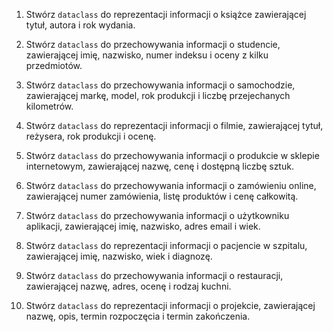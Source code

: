 1. Stwórz `dataclass` do reprezentacji informacji o książce zawierającej tytuł, autora i rok wydania.

2. Stwórz `dataclass` do przechowywania informacji o studencie, zawierającej imię, nazwisko, numer indeksu i oceny z kilku przedmiotów.


3. Stwórz `dataclass` do przechowywania informacji o samochodzie, zawierającej markę, model, rok produkcji i liczbę przejechanych kilometrów.

4. Stwórz `dataclass` do reprezentacji informacji o filmie, zawierającej tytuł, reżysera, rok produkcji i ocenę.

5. Stwórz `dataclass` do przechowywania informacji o produkcie w sklepie internetowym, zawierającej nazwę, cenę i dostępną liczbę sztuk.

6. Stwórz `dataclass` do przechowywania informacji o zamówieniu online, zawierającej numer zamówienia, listę produktów i cenę całkowitą.

7. Stwórz `dataclass` do przechowywania informacji o użytkowniku aplikacji, zawierającej imię, nazwisko, adres email i wiek.

8. Stwórz `dataclass` do reprezentacji informacji o pacjencie w szpitalu, zawierającej imię, nazwisko, wiek i diagnozę.

9. Stwórz `dataclass` do przechowywania informacji o restauracji, zawierającej nazwę, adres, ocenę i rodzaj kuchni.

10. Stwórz `dataclass` do reprezentacji informacji o projekcie, zawierającej nazwę, opis, termin rozpoczęcia i termin zakończenia.
